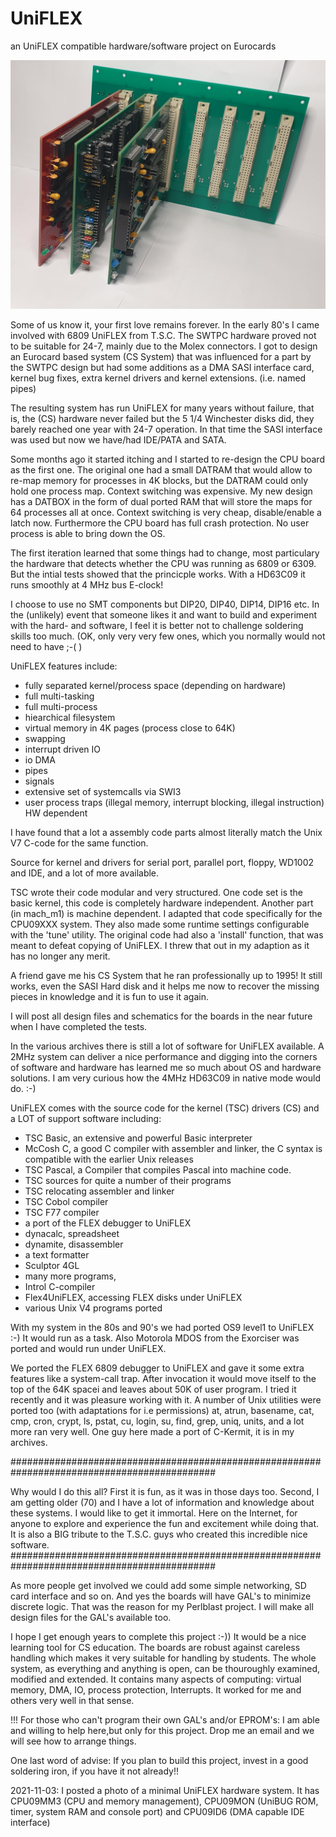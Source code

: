 # UniFLEX
an UniFLEX  compatible hardware/software project on Eurocards


![example system](./UniFLEX_Minimal_System.png)

Some of us know it, your first love remains forever. In the early 80's I came involved with 6809 UniFLEX from T.S.C. The
SWTPC hardware proved not to be suitable for 24-7, mainly due to the Molex connectors. I got to design an Eurocard based system (CS System) that was influenced for a part by the SWTPC design but had some additions as a DMA SASI interface card, kernel bug fixes, extra kernel drivers and kernel extensions. (i.e. named pipes)

The resulting system has run UniFLEX for many years without failure, that is, the (CS) hardware never failed but the 5 1/4 Winchester disks did, they barely reached one year with 24-7 operation.
In that time the SASI interface was used but now we have/had IDE/PATA and SATA.

Some months ago it started itching and I started to re-design the CPU board as the first one. The original one had a small DATRAM that would allow to re-map memory for processes in 4K blocks, but the DATRAM could only hold one process map. Context switching was
expensive. My new design has a DATBOX in the form of dual ported RAM that will store the maps for 64 processes all at once. Context switching is very cheap, disable/enable a latch now. Furthermore the CPU board has full crash protection. No user process is able to bring down the OS.

The first iteration learned that some things had to change, most particulary the hardware that detects whether the CPU was running as 6809 or 6309. But the intial tests showed that the princicple works. With a HD63C09 it runs smoothly at 4 MHz bus E-clock!

I choose to use no SMT components but DIP20, DIP40, DIP14, DIP16 etc. In the (unlikely) event that someone likes it and want to 
build and experiment with the hard- and software, I feel it is better not to challenge soldering skills too much.
(OK, only very very few ones, which you normally would not need to have ;-( )

UniFLEX features include: 

* fully separated kernel/process space (depending on hardware)
* full multi-tasking
* full multi-process 
* hiearchical filesystem
* virtual memory in 4K pages (process close to 64K)
* swapping 
* interrupt driven IO
* io DMA
* pipes
* signals
* extensive set of systemcalls via SWI3
* user process traps (illegal memory, interrupt blocking, illegal instruction) HW dependent 

I have found that a lot a assembly code parts almost literally match the Unix V7 C-code for the same function.

Source for kernel and drivers for serial port, parallel port, floppy, WD1002 and IDE, and a lot of more  available.

TSC wrote their code modular and very structured. One code set is the basic kernel, this code is completely hardware independent.
Another part (in mach_m1) is machine dependent. I adapted that code specifically for the CPU09XXX system. They also made
some runtime settings configurable with the 'tune' utility. The original code had also a 'install' function, that was meant
to defeat copying of UniFLEX. I threw that out in my adaption as it has no longer any merit.

A friend gave me his CS System that he ran professionally up to 1995! It still works, even the SASI Hard disk and it helps me now to recover the missing pieces in knowledge and it is fun to use it again.

I will post all design files and schematics for the boards in the near future when I have completed the tests. 

In the various archives there is still a lot of software for UniFLEX available. A 2MHz system can deliver a nice performance and digging into the corners of software and hardware has learned me so much about OS and hardware solutions.
I am very curious how the 4MHz HD63C09 in native mode would do. :-)

UniFLEX comes with the source code for the kernel (TSC) drivers (CS) and a LOT of support software including:

* TSC Basic, an extensive and powerful Basic interpreter
* McCosh C, a good C compiler with assembler and linker, the C syntax is compatible with the earlier Unix releases
* TSC Pascal, a Compiler that compiles Pascal into machine code.
* TSC sources for quite a number of their programs
* TSC relocating assembler and linker
* TSC Cobol compiler
* TSC F77 compiler
* a port of the FLEX debugger to UniFLEX
* dynacalc, spreadsheet
* dynamite, disassembler
* a text formatter
* Sculptor 4GL
* many more programs,
* Introl C-compiler
* Flex4UniFLEX, accessing FLEX disks under UniFLEX
* various Unix V4 programs ported 

With my system in the 80s and 90's we had ported OS9 level1 to UniFLEX :-) It would run as a task. Also Motorola MDOS from the Exorciser was ported and would run under UniFLEX.

We ported the FLEX 6809 debugger to UniFLEX and gave it some extra features like a system-call trap. After invocation it would move itself to the top of the 64K spacei and leaves about 50K of user program. I tried it recently and it was pleasure working with it.
A number of Unix utilities were ported too (with adaptations for i.e permissions) at, atrun, basename, cat, cmp, cron, crypt, ls, pstat, cu, login, su, find, grep, uniq, units, and a lot more ran very well. One guy here made a port of C-Kermit, it is in my archives.

#############################################################################################

Why would I do this all? First it is fun, as it was in those days too. Second, I am getting older (70) and I have a lot of information and knowledge about these systems. I would like to get it immortal. Here on the Internet, for anyone to explore and experience the fun and excitement while doing that. It is also a BIG tribute to the T.S.C. guys who created this incredible nice
software.
#############################################################################################

As more people get involved we could add some simple networking, SD card interface and so on. And yes the boards will have GAL's to minimize discrete logic. That was the reason for my Perlblast project. I will make all design files for the GAL's available too.

I hope I get enough years to complete this project :-)) It would be a nice learning tool for CS education. The boards are robust
against careless handling which makes it very suitable for handling by students. The whole system, as everything and anything
is open, can be thouroughly examined, modified and extended. It contains many aspects of computing: virtual memory, DMA, IO,
process protection, Interrupts.
It worked for me and others very well in that sense.

!!! For those who can't program their own GAL's and/or EPROM's: I am able and willing to help here,but only for this project. 
Drop me an email and we will see how to arrange things.

One last word of advise: If you plan to build this project, invest in a good soldering iron, if you have it not already!!


2021-11-03: I posted a photo of a minimal UniFLEX hardware system. It has
CPU09MM3 (CPU and memory management), CPU09MON (UniBUG ROM, timer, system RAM and 
console port) and CPU09ID6 (DMA capable IDE interface)
